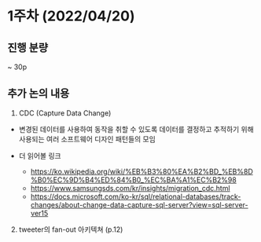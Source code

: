 # 1주차 (2022/04/20)

## 진행 분량
~ 30p 

## 추가 논의 내용
1. CDC (Capture Data Change)
* 변경된 데이터를 사용하여 동작을 취할 수 있도록 데이터를 결정하고 추적하기 위해 사용되는 여러 소프트웨어 디자인 패턴들의 모임

* 더 읽어볼 링크
  * https://ko.wikipedia.org/wiki/%EB%B3%80%EA%B2%BD_%EB%8D%B0%EC%9D%B4%ED%84%B0_%EC%BA%A1%EC%B2%98
  * https://www.samsungsds.com/kr/insights/migration_cdc.html
  * https://docs.microsoft.com/ko-kr/sql/relational-databases/track-changes/about-change-data-capture-sql-server?view=sql-server-ver15


2. tweeter의 fan-out 아키텍쳐 (p.12)
